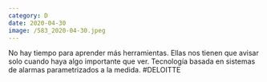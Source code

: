 ```yaml
--- 
category: D 
date: 2020-04-30 
image: /583_2020-04-30.jpeg 
--- 
```


No hay tiempo para aprender más herramientas. Ellas nos tienen que avisar solo cuando haya algo importante que ver. Tecnología basada en sistemas de alarmas parametrizados a la medida. #DELOITTE